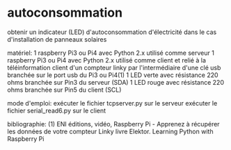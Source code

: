 # autoconsommation
obtenir un indicateur (LED) d'autoconsommation d'électricité dans le cas d'installation de panneaux solaires

matériel:
1 raspberry Pi3 ou Pi4 avec Python 2.x utilisé comme serveur
1 raspberry Pi3 ou Pi4 avec Python 2.x utilisé comme client et relié à la téléinformation client d'un compteur linky par l'intermédiaire d'une clé usb branchée sur le port usb du Pi3 ou Pi4(1)
1 LED verte avec résistance 220 ohms branchée sur Pin3 du serveur (SDA)
1 LED rouge avec résistance 220 ohms branchée sur Pin5 du client (SCL)

mode d'emploi:
exécuter le fichier tcpserver.py sur le serveur
exécuter le fichier serial_read6.py sur le client

bibliographie:
(1) ENI éditions, vidéo, Raspberry Pi - Apprenez à récupérer les données de votre compteur Linky
livre Elektor. Learning Python with Raspberry Pi
